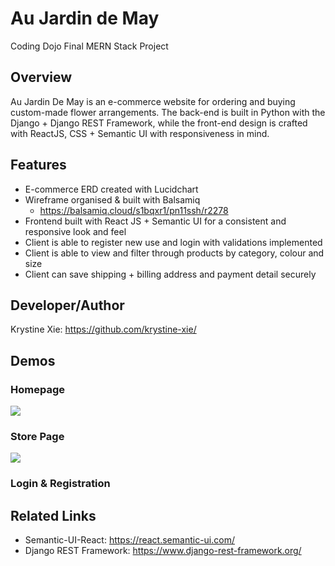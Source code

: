 # Au Jardin de May
  Coding Dojo Final MERN Stack Project

## Overview
  Au Jardin De May is an e-commerce website for ordering and buying custom-made flower arrangements. The back-end is built in Python with the Django + Django REST Framework, while the front-end design is crafted with ReactJS, CSS + Semantic UI with responsiveness in mind.
  
## Features
  * E-commerce ERD created with Lucidchart
  * Wireframe organised & built with Balsamiq
    * https://balsamiq.cloud/s1bqxr1/pn11ssh/r2278
  * Frontend built with React JS + Semantic UI for a consistent and responsive look and feel
  * Client is able to register new use and login with validations implemented
  * Client is able to view and filter through products by category, colour and size
  * Client can save shipping + billing address and payment detail securely

## Developer/Author
  Krystine Xie: https://github.com/krystine-xie/

## Demos
  ### Homepage 
  ![](home.gif)
  
  ### Store Page
  ![](store.gif)
  
  ### Login & Registration
  
## Related Links
  * Semantic-UI-React: https://react.semantic-ui.com/
  * Django REST Framework: https://www.django-rest-framework.org/

